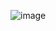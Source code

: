 ![image](https://github.com/JaimeVillalbaO/OOPCoffeeMachine-Intermediate-Day-16/assets/152451848/4f0587ef-2463-47df-aad1-d96b325e8996)
